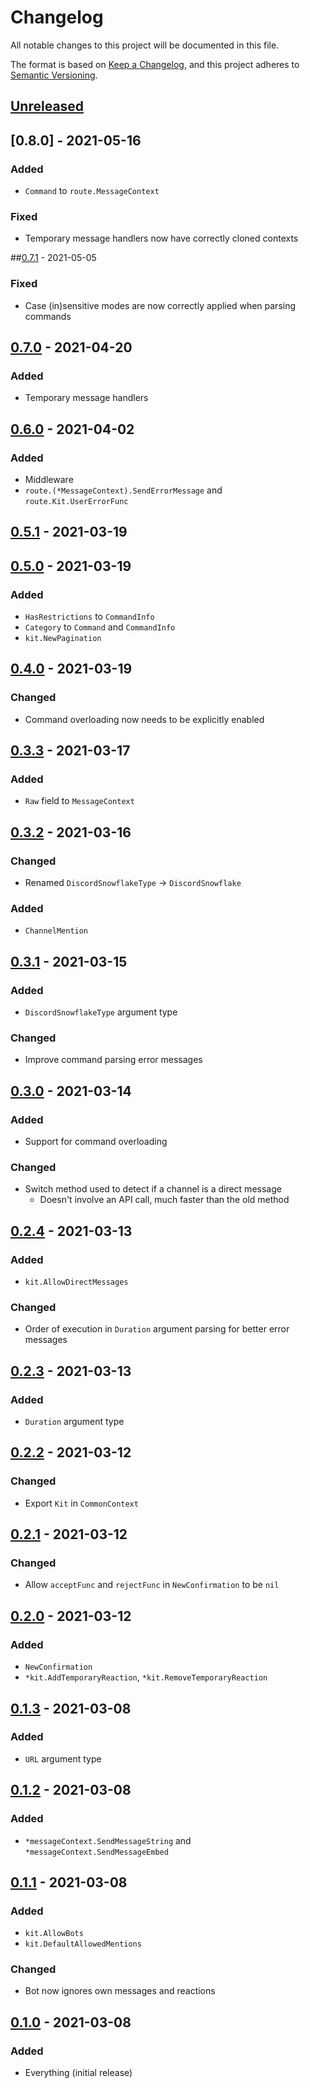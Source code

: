 # Changelog
All notable changes to this project will be documented in this file.

The format is based on [Keep a Changelog](https://keepachangelog.com/en/1.0.0/), and this project adheres to [Semantic Versioning](https://semver.org/spec/v2.0.0.html).

## [Unreleased]

## [0.8.0] - 2021-05-16
### Added
* `Command` to `route.MessageContext`
### Fixed
* Temporary message handlers now have correctly cloned contexts

##[0.7.1] - 2021-05-05
### Fixed
* Case (in)sensitive modes are now correctly applied when parsing commands

## [0.7.0] - 2021-04-20
### Added
* Temporary message handlers 

## [0.6.0] - 2021-04-02
### Added
* Middleware
* `route.(*MessageContext).SendErrorMessage` and `route.Kit.UserErrorFunc` 

## [0.5.1] - 2021-03-19

## [0.5.0] - 2021-03-19
### Added
* `HasRestrictions` to `CommandInfo`
* `Category` to `Command` and `CommandInfo`
* `kit.NewPagination`

## [0.4.0] - 2021-03-19
### Changed
* Command overloading now needs to be explicitly enabled

## [0.3.3] - 2021-03-17
### Added
* `Raw` field to `MessageContext`

## [0.3.2] - 2021-03-16
### Changed
* Renamed `DiscordSnowflakeType` -> `DiscordSnowflake`
### Added
* `ChannelMention`

## [0.3.1] - 2021-03-15 
### Added
* `DiscordSnowflakeType` argument type
### Changed
* Improve command parsing error messages 

## [0.3.0] - 2021-03-14
### Added
* Support for command overloading
### Changed
* Switch method used to detect if a channel is a direct message
  * Doesn't involve an API call, much faster than the old method 

## [0.2.4] - 2021-03-13
### Added
* `kit.AllowDirectMessages`
### Changed
* Order of execution in `Duration` argument parsing for better error messages

## [0.2.3] - 2021-03-13
### Added
* `Duration` argument type

## [0.2.2] - 2021-03-12
### Changed
* Export `Kit` in `CommonContext`

## [0.2.1] - 2021-03-12
### Changed
* Allow `acceptFunc` and `rejectFunc` in `NewConfirmation` to be `nil` 

## [0.2.0] - 2021-03-12
### Added
* `NewConfirmation`
* `*kit.AddTemporaryReaction`, `*kit.RemoveTemporaryReaction`

## [0.1.3] - 2021-03-08
### Added
* `URL` argument type

## [0.1.2] - 2021-03-08
### Added
* `*messageContext.SendMessageString` and `*messageContext.SendMessageEmbed`

## [0.1.1] - 2021-03-08
### Added
* `kit.AllowBots`
* `kit.DefaultAllowedMentions`
### Changed
* Bot now ignores own messages and reactions

## [0.1.0] - 2021-03-08
### Added
* Everything (initial release)

[Unreleased]: https://github.com/codemicro/dgo-toolkit/compare/v0.8.0...HEAD
[0.7.1]: https://github.com/codemicro/dgo-toolkit/compare/v0.7.1...v0.8.0
[0.7.1]: https://github.com/codemicro/dgo-toolkit/compare/v0.7.0...v0.7.1
[0.7.0]: https://github.com/codemicro/dgo-toolkit/compare/v0.6.0...v0.7.0
[0.6.0]: https://github.com/codemicro/dgo-toolkit/compare/v0.5.1...v0.6.0
[0.5.1]: https://github.com/codemicro/dgo-toolkit/compare/v0.5.0...v0.5.1
[0.5.0]: https://github.com/codemicro/dgo-toolkit/compare/v0.4.0...v0.5.0
[0.4.0]: https://github.com/codemicro/dgo-toolkit/compare/v0.3.3...v0.4.0
[0.3.3]: https://github.com/codemicro/dgo-toolkit/compare/v0.3.2...v0.3.3
[0.3.2]: https://github.com/codemicro/dgo-toolkit/compare/v0.3.1...v0.3.2
[0.3.1]: https://github.com/codemicro/dgo-toolkit/compare/v0.3.0...v0.3.1
[0.3.0]: https://github.com/codemicro/dgo-toolkit/compare/v0.2.4...v0.3.0
[0.2.4]: https://github.com/codemicro/dgo-toolkit/compare/v0.2.3...v0.2.4
[0.2.3]: https://github.com/codemicro/dgo-toolkit/compare/v0.2.2...v0.2.3
[0.2.2]: https://github.com/codemicro/dgo-toolkit/compare/v0.2.1...v0.2.2
[0.2.1]: https://github.com/codemicro/dgo-toolkit/compare/v0.2.0...v0.2.1
[0.2.0]: https://github.com/codemicro/dgo-toolkit/compare/v0.1.3...v0.2.0
[0.1.3]: https://github.com/codemicro/dgo-toolkit/compare/v0.1.2...v0.1.3
[0.1.2]: https://github.com/codemicro/dgo-toolkit/compare/v0.1.1...v0.1.2
[0.1.1]: https://github.com/codemicro/dgo-toolkit/compare/v0.1.0...v0.1.1
[0.1.0]: https://github.com/codemicro/dgo-toolkit/releases/tag/v0.1.0

